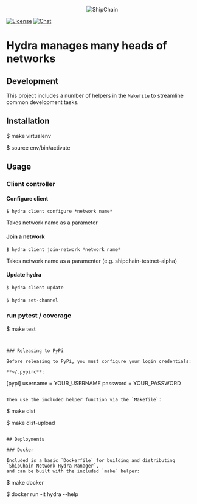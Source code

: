 <p align="center">
  <img src="https://shipchain.io/img/logo.png" alt="ShipChain"/>
</p>


[![License](http://img.shields.io/:license-apache-blue.svg)](http://www.apache.org/licenses/LICENSE-2.0.html)
[![Chat](https://img.shields.io/badge/gitter-ShipChain/lobby-green.svg)](https://gitter.im/ShipChain/Lobby)

# Hydra manages many heads of networks

## Development

This project includes a number of helpers in the `Makefile` to streamline common development tasks.

## Installation

$ make virtualenv

$ source env/bin/activate

## Usage

### Client controller
#### Configure client
```
$ hydra client configure *network name*
```
Takes network name as a parameter
#### Join a network
```
$ hydra client join-network *network name*
```
Takes network name as a paramenter (e.g. shipchain-testnet-alpha)

#### Update hydra 
````
$ hydra client update
````

#### 
```
$ hydra set-channel
```

### run pytest / coverage

$ make test
```


### Releasing to PyPi

Before releasing to PyPi, you must configure your login credentials:

**~/.pypirc**:

```
[pypi]
username = YOUR_USERNAME
password = YOUR_PASSWORD
```

Then use the included helper function via the `Makefile`:

```
$ make dist

$ make dist-upload
```

## Deployments

### Docker

Included is a basic `Dockerfile` for building and distributing `ShipChain Network Hydra Manager`,
and can be built with the included `make` helper:

```
$ make docker

$ docker run -it hydra --help
```
